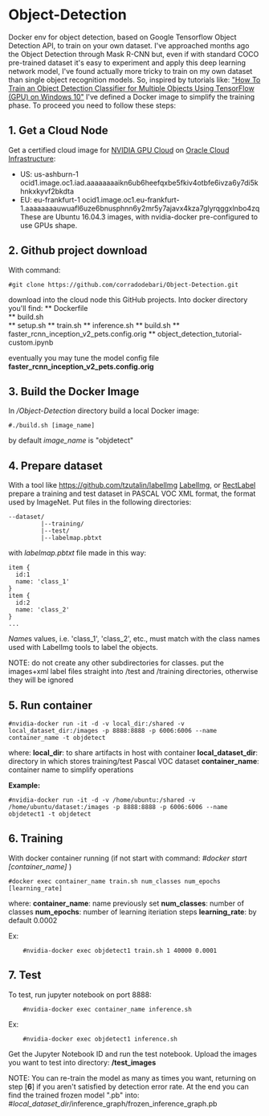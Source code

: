 # Object-Detection
Docker env for object detection, based on Google Tensorflow Object Detection API, to train on your own dataset.
I've approached months ago the Object Detection through Mask R-CNN but, even if with standard COCO pre-trained dataset it's easy to experiment and apply this deep learning network model, I've found actually more tricky to train on my own dataset than single object recognition models.
So, inspired by tutorials like: ["How To Train an Object Detection Classifier for Multiple Objects Using TensorFlow (GPU) on Windows 10"](https://github.com/EdjeElectronics/TensorFlow-Object-Detection-API-Tutorial-Train-Multiple-Objects-Windows-10#3-gather-and-label-pictures)
I've defined a Docker image to simplify the training phase. To proceed you need to follow these steps:

## 1. Get a Cloud Node
Get a certified cloud image for [NVIDIA GPU Cloud](https://ngc.nvidia.com) on [Oracle Cloud Infrastructure](https://docs.cloud.oracle.com/iaas/Content/Compute/References/ngcimage.htm):

* US: us-ashburn-1
ocid1.image.oc1.iad.aaaaaaaaikn6ub6heefqxbe5fkiv4otbfe6ivza6y7di5khnkxkyvf2bkdta
* EU: eu-frankfurt-1
ocid1.image.oc1.eu-frankfurt-1.aaaaaaaauwuafl6uze6bnusphnn6y2mr5y7ajavx4kza7glyrqggxlnbo4zq  
These are Ubuntu 16.04.3 images, with nvidia-docker pre-configured to use GPUs shape.

## 2. Github project download
With command:
```
#git clone https://github.com/corradodebari/Object-Detection.git
```
download into the cloud node this GitHub projects.
Into docker directory you'll find:
** Dockerfile     
** build.sh                         
** setup.sh
** train.sh
** inference.sh
** build.sh
** faster_rcnn_inception_v2_pets.config.orig
** object_detection_tutorial-custom.ipynb

eventually you may tune the model config file **faster_rcnn_inception_v2_pets.config.orig**

## 3. Build the Docker Image
In */Object-Detection* directory build a local Docker image:
```
#./build.sh [image_name]
```
by default *image_name* is "objdetect"

## 4. Prepare dataset
With a tool like https://github.com/tzutalin/labelImg [LabelImg](https://github.com/tzutalin/labelImg), or [RectLabel](https://rectlabel.com)
prepare a training and test dataset in PASCAL VOC XML format, the format used by ImageNet.
Put files in the following directories:
```
--dataset/
         |--training/
         |--test/
         |--labelmap.pbtxt
```
with *labelmap.pbtxt* file made in this way:
```
item {
  id:1
  name: 'class_1'
}
item {
  id:2
  name: 'class_2'
}
...

```
*Name*s values, i.e. 'class_1', 'class_2', etc., must match with the class names used with LabelImg tools to label the objects.

NOTE: do not create any other subdirectories for classes. put the images+xml label files straight into /test and /training 
directories, otherwise they will be ignored

## 5. Run container
```
#nvidia-docker run -it -d -v local_dir:/shared -v local_dataset_dir:/images -p 8888:8888 -p 6006:6006 --name container_name -t objdetect
```

where:
**local_dir**: to share artifacts in host with container
**local_dataset_dir**: directory in which stores training/test Pascal VOC dataset
**container_name**: container name to simplify operations

**Example:**
```
#nvidia-docker run -it -d -v /home/ubuntu:/shared -v /home/ubuntu/dataset:/images -p 8888:8888 -p 6006:6006 --name objdetect1 -t objdetect
```
## 6. Training
With docker container running (if not start with command: *#docker start [container_name]* )
```
#docker exec container_name train.sh num_classes num_epochs [learning_rate] 
```
where:
**container_name**: name previously set
**num_classes**: number of classes
**num_epochs**: number of learning iteriation steps
**learning_rate**: by default 0.0002

Ex:
```
    #nvidia-docker exec objdetect1 train.sh 1 40000 0.0001
```


## 7. Test
To test, run jupyter notebook on port 8888:
```
    #nvidia-docker exec container_name inference.sh
```
Ex:
```
    #nvidia-docker exec objdetect1 inference.sh
```
Get the Jupyter Notebook ID and run the test notebook. Upload the images you want to test into directory: 
**/test_images**

NOTE:
You can re-train the model as many as times you want, returning on step [**6**] if you aren't satisfied by detection error rate. At the end you can find the trained frozen model ".pb" into:
#*local_dataset_dir*/inference_graph/frozen_inference_graph.pb
